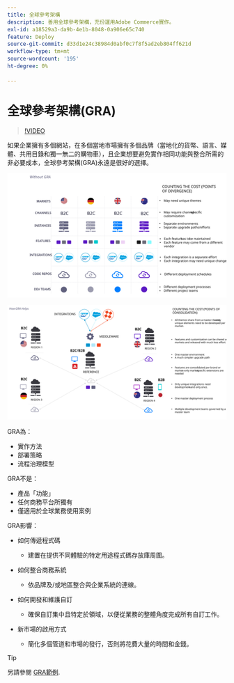```yaml
---
title: 全球參考架構
description: 善用全球參考架構，充份運用Adobe Commerce實作。
exl-id: a18529a3-da9b-4e1b-8048-0a906e65c740
feature: Deploy
source-git-commit: d33d1e24c38984d0abf0c7f8f5ad2eb804ff621d
workflow-type: tm+mt
source-wordcount: '195'
ht-degree: 0%

---
```



# 全球參考架構(GRA)

>[!VIDEO](https://video.tv.adobe.com/v/3410528/?quality=12&learn=on)

如果企業擁有多個網站，在多個當地市場擁有多個品牌（當地化的貨幣、語言、媒體、共用目錄和獨一無二的購物車），且企業想要避免實作相同功能與整合所需的非必要成本，全球參考架構(GRA)永遠是很好的選擇。

![說明架構差異成本的表格](../../../assets/playbooks/divergent-architecture.svg)

![說明在架構中整合之成本的表格](../../../assets/playbooks/consolidated-architecture.svg)

GRA為：

- 實作方法
- 部署策略
- 流程治理模型

GRA不是：

- 產品「功能」
- 任何商務平台所獨有
- 僅適用於全球業務使用案例

GRA影響：

- 如何傳遞程式碼

   - 建置在提供不同體驗的特定用途程式碼存放庫周圍。

- 如何整合商務系統

   - 依品牌及/或地區整合與企業系統的連線。

- 如何開發和維護自訂

   - 確保自訂集中且特定於領域，以便從業務的整體角度完成所有自訂工作。

- 新市場的啟用方式

   - 簡化多個管道和市場的發行，否則將花費大量的時間和金錢。

>[!TIP]
>
>另請參閱 [GRA範例](examples.md).
